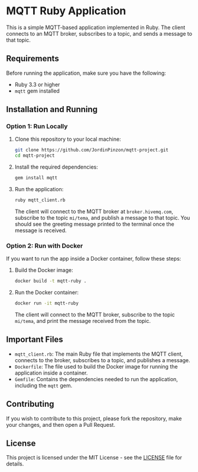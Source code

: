 # MQTT Ruby Application

This is a simple MQTT-based application implemented in Ruby. The client connects to an MQTT broker, subscribes to a topic, and sends a message to that topic.

## Requirements

Before running the application, make sure you have the following:

- Ruby 3.3 or higher
- `mqtt` gem installed

## Installation and Running

### Option 1: Run Locally

1. Clone this repository to your local machine:

    ```bash
    git clone https://github.com/JordinPinzon/mqtt-project.git
    cd mqtt-project
    ```

2. Install the required dependencies:

    ```bash
    gem install mqtt
    ```

3. Run the application:

    ```bash
    ruby mqtt_client.rb
    ```

    The client will connect to the MQTT broker at `broker.hivemq.com`, subscribe to the topic `mi/tema`, and publish a message to that topic. You should see the greeting message printed to the terminal once the message is received.

### Option 2: Run with Docker

If you want to run the app inside a Docker container, follow these steps:

1. Build the Docker image:

    ```bash
    docker build -t mqtt-ruby .
    ```

2. Run the Docker container:

    ```bash
    docker run -it mqtt-ruby
    ```

    The client will connect to the MQTT broker, subscribe to the topic `mi/tema`, and print the message received from the topic.

## Important Files

- `mqtt_client.rb`: The main Ruby file that implements the MQTT client, connects to the broker, subscribes to a topic, and publishes a message.
- `Dockerfile`: The file used to build the Docker image for running the application inside a container.
- `Gemfile`: Contains the dependencies needed to run the application, including the `mqtt` gem.

## Contributing

If you wish to contribute to this project, please fork the repository, make your changes, and then open a Pull Request.

## License

This project is licensed under the MIT License - see the [LICENSE](LICENSE) file for details.
